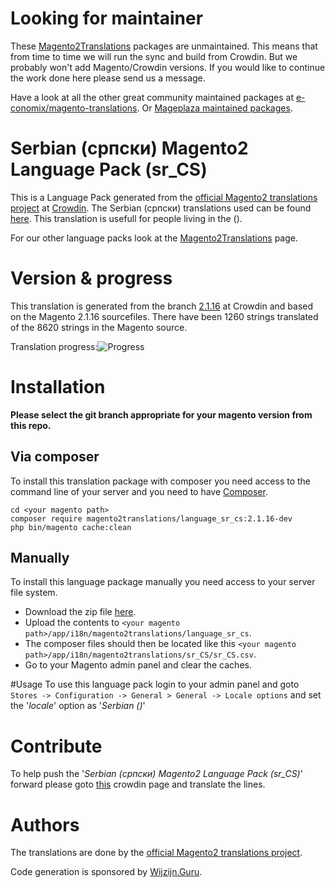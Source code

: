 # Looking for maintainer
These [Magento2Translations](http://magento2translations.github.io/) packages are unmaintained. This means that from time to time we will run the sync and build from Crowdin. But we probably won't add Magento/Crowdin versions. If you would like to continue the work done here please send us a message.

Have a look at all the other great community maintained packages at [e-conomix/magento-translations](https://github.com/e-conomix/magento-translations).
Or [Mageplaza maintained packages](https://github.com/mageplaza?q=language).

# Serbian (српски) Magento2 Language Pack (sr_CS)
This is a Language Pack generated from the [official Magento2 translations project](https://crowdin.com/project/magento-2) at [Crowdin](https://crowdin.com).
The Serbian (српски) translations used can be found [here](https://crowdin.com/project/magento-2/sr-cs).
This translation is usefull for people living in the  ().

For our other language packs look at the [Magento2Translations](http://magento2translations.github.io/) page.

# Version & progress
This translation is generated from the branch [2.1.16](https://crowdin.com/project/magento-2/sr-cs#/2.1.16) at Crowdin and based on the Magento 2.1.16 sourcefiles.
There have been  1260 strings translated of the 8620 strings in the Magento source.

Translation progress:![Progress](http://progressed.io/bar/15)

# Installation
**Please select the git branch appropriate for your magento version from this repo.**
## Via composer
To install this translation package with composer you need access to the command line of your server and you need to have [Composer](https://getcomposer.org).
```
cd <your magento path>
composer require magento2translations/language_sr_cs:2.1.16-dev
php bin/magento cache:clean
```
## Manually
To install this language package manually you need access to your server file system.
* Download the zip file [here](https://github.com/Magento2Translations/language_sr_cs/archive/2.1.16.zip).
* Upload the contents to `<your magento path>/app/i18n/magento2translations/language_sr_cs`.
* The composer files should then be located like this `<your magento path>/app/i18n/magento2translations/sr_CS/sr_CS.csv`.
* Go to your Magento admin panel and clear the caches.

#Usage
To use this language pack login to your admin panel and goto `Stores -> Configuration -> General > General -> Locale options` and set the '*locale*' option as '*Serbian ()*'

# Contribute
To help push the '*Serbian (српски) Magento2 Language Pack (sr_CS)*' forward please goto [this](https://crowdin.com/project/magento-2/sr-cs) crowdin page and translate the lines.

# Authors
The translations are done by the [official Magento2 translations project](https://crowdin.com/project/magento-2).

Code generation is sponsored by [Wijzijn.Guru](http://www.wijzijn.guru/).